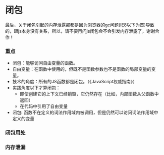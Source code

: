 # 闭包

最后，关于闭包引起的内存泄露那都是因为浏览器的gc问题(IE8以下为首)导致的，跟js本身没有关系，所以，请不要再问js闭包会不会引发内存泄露了，谢谢合作！

### 重点
- 闭包：能够访问自由变量的函数。
- 自由变量：在函数中使用的，但既不是函数参数也不是函数的局部变量的变量。
- 技术的角度：所有的JS函数都是闭包。（《JavaScript权威指南》）
- 实践角度以下才算闭包：
  - 即使创建它的上下文已经销毁，它仍然存在（比如，内部函数从父函数中返回）
  - 在代码中引用了自由变量
- 闭包: 函数不在定义的词法作用域内被调用，但是仍然可以访问词法作用域中定义的变量

### 闭包用处

### 内存泄漏
